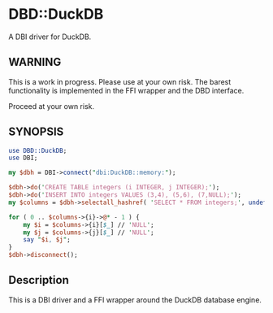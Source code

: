 # DBD::DuckDB

A DBI driver for DuckDB.

## WARNING

This is a work in progress. Please use at your own risk. The barest
functionality is implemented in the FFI wrapper and the DBD interface.

Proceed at your own risk.

## SYNOPSIS

```perl
use DBD::DuckDB;
use DBI;

my $dbh = DBI->connect("dbi:DuckDB::memory:");

$dbh->do('CREATE TABLE integers (i INTEGER, j INTEGER);');
$dbh->do('INSERT INTO integers VALUES (3,4), (5,6), (7,NULL);');
my $columns = $dbh->selectall_hashref( 'SELECT * FROM integers;', undef );

for ( 0 .. $columns->{i}->@* - 1 ) {
    my $i = $columns->{i}[$_] // 'NULL';
    my $j = $columns->{j}[$_] // 'NULL';
    say "$i, $j";
}
$dbh->disconnect();
```

## Description

This is a DBI driver and a FFI wrapper around the DuckDB database engine.
